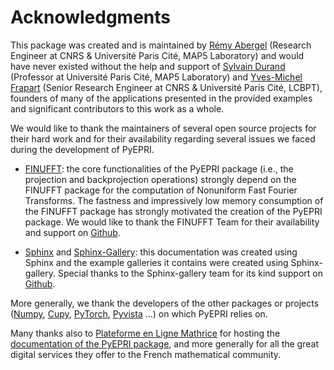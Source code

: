 # Acknowledgments

This package was created and is maintained by [Rémy
Abergel](https://www.math-info.univ-paris5.fr/~rabergel) (Research
Engineer at CNRS & Université Paris Cité, MAP5 Laboratory) and would
have never existed without the help and support of [Sylvain
Durand](https://helios2.mi.parisdescartes.fr/~sdurand/index.html)
(Professor at Université Paris Cité, MAP5 Laboratory) and [Yves-Michel
Frapart](https://lcbpt.biomedicale.parisdescartes.fr/bio-spectroscopy/epr-and-imaging/yves-frapart/)
(Senior Research Engineer at CNRS & Université Paris Cité, LCBPT),
founders of many of the applications presented in the provided
examples and significant contributors to this work as a whole.

We would like to thank the maintainers of several open source projects
for their hard work and for their availability regarding several
issues we faced during the development of PyEPRI.
  
+ [FINUFFT](https://finufft.readthedocs.io): the core functionalities
  of the PyEPRI package (i.e., the projection and backprojection
  operations) strongly depend on the FINUFFT package for the
  computation of Nonuniform Fast Fourier Transforms. The fastness and
  impressively low memory consumption of the FINUFFT package has
  strongly motivated the creation of the PyEPRI package. We would like
  to thank the FINUFFT Team for their availability and support on
  [Github](https://github.com/flatironinstitute/finufft).
  
+ [Sphinx](https://www.sphinx-doc.org/) and
  [Sphinx-Gallery](https://sphinx-gallery.github.io/): this
  documentation was created using Sphinx and the example galleries it
  contains were created using Sphinx-gallery. Special thanks to the
  Sphinx-gallery team for its kind support on
  [Github](https://github.com/sphinx-gallery/sphinx-gallery).
  
More generally, we thank the developers of the other packages or
projects ([Numpy](https://numpy.org/), [Cupy](https://cupy.dev/),
[PyTorch](https://pytorch.org/), [Pyvista](https://docs.pyvista.org/)
...) on which PyEPRI relies on.

Many thanks also to [Plateforme en Ligne
Mathrice](https://services.math.cnrs.fr/) for hosting the
[documentation of the PyEPRI
package](https://pyepri.math.cnrs.fr/), and more generally
for all the great digital services they offer to the French
mathematical community.
